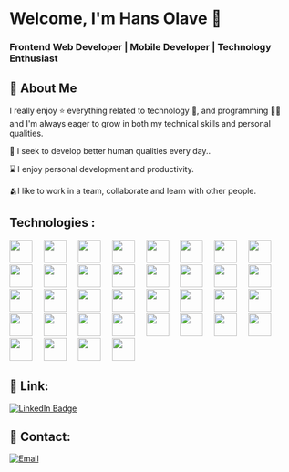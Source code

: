 # Welcome, I'm Hans Olave 👋

### Frontend Web Developer | Mobile Developer | Technology Enthusiast

## 🚀 About Me


I really enjoy ⭐ everything related to technology 🤖, and programming 👨‍💻 and I'm always eager to grow in both my technical skills and personal qualities.

🌿 I seek to develop better human qualities every day..
</br>

⌛ I enjoy personal development and productivity.
</br>

🫂I like to work in a team, collaborate and learn with other people.
</br>


## Technologies :

<div align="left">
<img src="https://cdn.jsdelivr.net/gh/devicons/devicon/icons/html5/html5-original.svg" height="40"/>
<img width="12" />
<img src="https://cdn.jsdelivr.net/gh/devicons/devicon/icons/css3/css3-original.svg" height="40"/>
<img width="12" />
<img src="https://cdn.jsdelivr.net/gh/devicons/devicon@latest/icons/bootstrap/bootstrap-original.svg"height="40"/>
<img width="12" />
<img src="https://cdn.jsdelivr.net/gh/devicons/devicon/icons/javascript/javascript-original.svg" height="40"/>
<img width="12" />
<img src="https://cdn.jsdelivr.net/gh/devicons/devicon@latest/icons/typescript/typescript-original.svg" height="40"/> 
<img width="12" />
<img src="https://cdn.jsdelivr.net/gh/devicons/devicon/icons/react/react-original.svg" height="40"/>
<img width="12" />
<img src="https://cdn.jsdelivr.net/gh/devicons/devicon@latest/icons/java/java-original.svg" height="40"/>  
<img width="12" />
<img src="https://cdn.jsdelivr.net/gh/devicons/devicon@latest/icons/docker/docker-original.svg" height="40"/>  
<img width="12" />
<img src="https://cdn.jsdelivr.net/gh/devicons/devicon@latest/icons/flutter/flutter-original.svg" height="40"/>
<img width="12" />
<img src="https://cdn.jsdelivr.net/gh/devicons/devicon@latest/icons/mysql/mysql-original.svg" height="40"/>  
<img width="12" />
<img src="https://cdn.jsdelivr.net/gh/devicons/devicon@latest/icons/unity/unity-original.svg"  height="40"/>
<img width="12" />
<img src="https://cdn.jsdelivr.net/gh/devicons/devicon@latest/icons/vscode/vscode-original.svg" height="40"/>
<img width="12" />
<img src="https://cdn.jsdelivr.net/gh/devicons/devicon@latest/icons/jira/jira-original.svg" height="40"/>
<img width="12" />
<img src="https://cdn.jsdelivr.net/gh/devicons/devicon@latest/icons/json/json-original.svg" height="40"/>
<img width="12" />
<img src="https://cdn.jsdelivr.net/gh/devicons/devicon@latest/icons/github/github-original.svg" height="40"/>  
<img width="12" />
<img src="https://cdn.jsdelivr.net/gh/devicons/devicon@latest/icons/azuresqldatabase/azuresqldatabase-original.svg" height="40"/>
<img width="12" />
<img src="https://cdn.jsdelivr.net/gh/devicons/devicon@latest/icons/xml/xml-original.svg" height="40"/>
<img width="12" />
<img src="https://cdn.jsdelivr.net/gh/devicons/devicon@latest/icons/illustrator/illustrator-plain.svg" height="40"/>  
<img width="12" />
<img src="https://cdn.jsdelivr.net/gh/devicons/devicon@latest/icons/atom/atom-original.svg" height="40"/>  
<img width="12" />
 <img src="https://cdn.jsdelivr.net/gh/devicons/devicon@latest/icons/gradle/gradle-original.svg" height="40"/>  
<img width="12" />
<img src="https://cdn.jsdelivr.net/gh/devicons/devicon@latest/icons/git/git-original.svg" height="40"/>
<img width="12" />
<img src="https://cdn.jsdelivr.net/gh/devicons/devicon@latest/icons/bash/bash-original.svg" height="40"/>
<img width="12" />
<img src="https://cdn.jsdelivr.net/gh/devicons/devicon@latest/icons/eclipse/eclipse-original-wordmark.svg" height="40"/>  
<img width="12" />
<img src="https://cdn.jsdelivr.net/gh/devicons/devicon@latest/icons/firebase/firebase-original.svg" height="40"/>
<img width="12" />
<img src="https://cdn.jsdelivr.net/gh/devicons/devicon@latest/icons/figma/figma-original.svg" height="40"/>
<img width="12" />
<img src="https://cdn.jsdelivr.net/gh/devicons/devicon@latest/icons/filezilla/filezilla-original.svg" height="40"/>
<img width="12" />
<img src="https://cdn.jsdelivr.net/gh/devicons/devicon@latest/icons/nodejs/nodejs-original.svg" height="40"/>
<img width="12" />
<img src="https://cdn.jsdelivr.net/gh/devicons/devicon@latest/icons/npm/npm-original-wordmark.svg"  height="40"/>
<img width="12" />
<img src="https://cdn.jsdelivr.net/gh/devicons/devicon@latest/icons/php/php-original.svg" height="40"/>
<img width="12" />
<img src="https://cdn.jsdelivr.net/gh/devicons/devicon@latest/icons/postman/postman-original.svg" height="40"/>
<img width="12" />
<img src="https://cdn.jsdelivr.net/gh/devicons/devicon@latest/icons/kubernetes/kubernetes-original.svg" height="40"/>
<img width="12" />
<img src="https://cdn.jsdelivr.net/gh/devicons/devicon@latest/icons/mongodb/mongodb-original.svg" height="40"/>
<img width="12" />
<img src="https://cdn.jsdelivr.net/gh/devicons/devicon@latest/icons/mongoose/mongoose-original.svg" width="40"/>
<img width="12" />
<img src="https://cdn.jsdelivr.net/gh/devicons/devicon@latest/icons/android/android-original.svg" height="40"/>
<img width="12" />
<img src="https://cdn.jsdelivr.net/gh/devicons/devicon@latest/icons/azure/azure-original.svg" height="40"/>
<img width="12" />
<img src="https://cdn.jsdelivr.net/gh/devicons/devicon@latest/icons/androidstudio/androidstudio-original.svg" height="40"/>
<img width="12" />
</div>

              

## 🔗 Link: 

[![LinkedIn Badge](https://img.shields.io/badge/LinkedIn-hans--olave-0077B5?style=for-the-badge&logo=linkedin&logoColor=white&labelColor=101010)](https://www.linkedin.com/in/hector-hans-olave-trujillo-5449506a/)


## 🔗 Contact:

[![Email](https://img.shields.io/badge/hansolavet@gmail.com-email-D14836?style=for-the-badge&logo=gmail&logoColor=white&labelColor=101010)](mailto:hansolavet@gmail.com)





